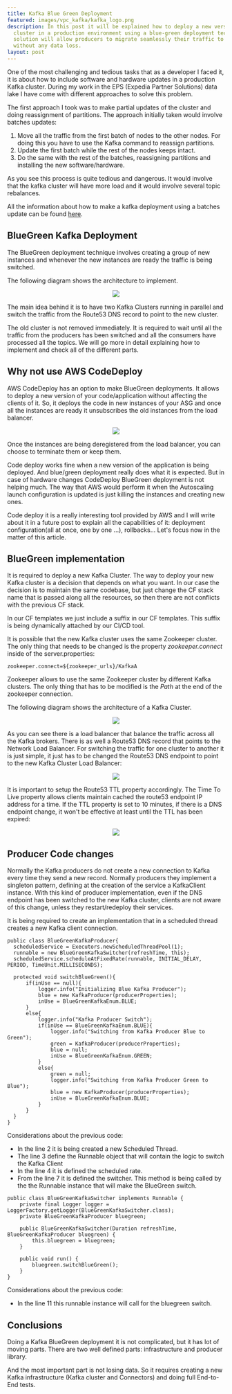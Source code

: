 ```yaml
---
title: Kafka Blue Green Deployment
featured: images/vpc_kafka/kafka_logo.png
description: In this post it will be explained how to deploy a new version of a kafka
  cluster in a production environment using a blue-green deployment technique. This
  solution will allow producers to migrate seamlessly their traffic to the new cluster
  without any data loss.
layout: post
---
```


One of the most challenging and tedious tasks that as a developer I faced it, it is about how to include software and hardware updates in a production Kafka cluster. During my work in the EPS (Expedia Partner Solutions) data lake I have come with different approaches to solve this problem.

The first approach I took was to make partial updates of the cluster and doing reassignment of partitions. The approach initially taken would involve batches updates:
1. Move all the traffic from the first batch of nodes to the other nodes. For doing this you have to use the Kafka command to reassign partitions.
2. Update the first batch while the rest of the nodes keeps intact.
3. Do the same with the rest of the batches, reassigning partitions and installing the new software/hardware.

As you see this process is quite tedious and dangerous. It would involve that the kafka cluster will have more load and it would involve several topic rebalances.

All the information about how to make a kafka deployment using a batches update can be found [here](https://dvirgiln.github.io/scale-up-and-update-a-kafka-cluster/).

## BlueGreen Kafka Deployment
The BlueGreen deployment technique involves creating a group of new instances and whenever the new instances are ready the traffic is being switched.

The following diagram shows the architecture to implement.

<center><img src="/assets/images/bluegreen/TwoKafkaArch.jpg"/></center>

The main idea behind it is to have two Kafka Clusters running in parallel and switch the traffic from the Route53 DNS record to point to the new cluster.

The old cluster is not removed immediately. It is required to wait until all the traffic from the producers has been switched and all the consumers have processed all the topics. We will go more in detail explaining how to implement and check all of the different parts.

## Why not use AWS CodeDeploy

AWS CodeDeploy has an option to make BlueGreen deployments. It allows to deploy a new version of your code/application without affecting the clients of it. So, it deploys the code in new instances of your ASG and once all the instances are ready it unsubscribes the old instances from the load balancer.

<center><img src="/assets/images/bluegreen/codedeploy.png"/></center>

Once the instances are being deregistered from the load balancer, you can choose to terminate them or keep them.

Code deploy works fine when a new version of the application is being deployed. And blue/green deployment really does what it is expected. But in case of hardware changes CodeDeploy BlueGreen deployment is not helping much. The way that AWS would perform it when the Autoscaling launch configuration is updated is just killing the instances and creating new ones.

Code deploy it is a really interesting tool provided by AWS and I will write about it in a future post to explain all the capabilities of it: deployment configuration(all at once, one by one ...), rollbacks... Let's focus now in the matter of this article.

## BlueGreen implementation

It is required to deploy a new Kafka Cluster. The way to deploy your new Kafka cluster is a decision that depends on what you want. In our case the decision is to maintain the same codebase, but just change the CF stack name that is passed along all the resources, so then there are not conflicts with the previous CF stack.

In our CF templates we just include a suffix in our CF templates. This suffix is being dynamically attached by our CI/CD tool.

It is possible that the new Kafka cluster uses the same Zookeeper cluster. The only thing that needs to be changed is the property *zookeeper.connect* inside of the server.properties:

```
zookeeper.connect=${zookeeper_urls}/KafkaA
```

Zookeeper allows to use the same Zookeeper cluster by different Kafka clusters. The only thing that has to be modified is the *Path* at the end of the zookeeper connection.

The following diagram shows the architecture of a Kafka Cluster.

<center><img src="/assets/images/bluegreen/KafkaArch.jpg"/></center>

As you can see there is a load balancer that balance the traffic across all the Kafka brokers. There is as well a Route53 DNS record that points to the Network Load Balancer. For switching the traffic for one cluster to another it is just simple, it just has to be changed the Route53 DNS endpoint to point to the new Kafka Cluster Load Balancer:

<center><img src="/assets/images/bluegreen/TwoKafkaArchAfter.jpg"/></center>

It is important to setup the Route53 TTL property accordingly. The Time To Live property allows clients maintain cached the route53 endpoint IP address for a time. If the TTL property is set to 10 minutes, if there is a DNS endpoint change, it won't be effective at least until the TTL has been expired:

 <center><img src="/assets/images/bluegreen/ttl_aws.png"/></center>

## Producer Code changes

Normally the Kafka producers do not create a new connection to Kafka every time they send a new record. Normally producers they implement a singleton pattern, defining at the creation of the service a KafkaClient instance. With this kind of producer implementation, even if the DNS endpoint has been switched to the new Kafka cluster, clients are not aware of this change, unless they restart/redeploy their services.

It is being required to create an implementation that in a scheduled thread creates a new Kafka client connection.




```
public class BlueGreenKafkaProducer{
  scheduledService = Executors.newScheduledThreadPool(1);
  runnable = new BlueGreenKafkaSwitcher(refreshTime, this);
  scheduledService.scheduleAtFixedRate(runnable, INITIAL_DELAY, PERIOD, TimeUnit.MILLISECONDS);

  protected void switchBlueGreen(){
      if(inUse == null){
          logger.info("Initializing Blue Kafka Producer");
          blue = new KafkaProducer(producerProperties);
          inUse = BlueGreenKafkaEnum.BLUE;
      }
      else{
          logger.info("Kafka Producer Switch");
          if(inUse == BlueGreenKafkaEnum.BLUE){
              logger.info("Switching from Kafka Producer Blue to Green");
              green = KafkaProducer(producerProperties);
              blue = null;
              inUse = BlueGreenKafkaEnum.GREEN;
          }
          else{
              green = null;
              logger.info("Switching from Kafka Producer Green to Blue");
              blue = new KafkaProducer(producerProperties);
              inUse = BlueGreenKafkaEnum.BLUE;
          }
      }
  }  
}

```
Considerations about the previous code:
* In the line 2 it is being created a new Scheduled Thread.
* The line 3 define the Runnable object that will contain the logic to switch the Kafka Client
* In the line 4 it is defined the scheduled rate.
* From the line 7 it is defined the switcher. This method is being called by the the Runnable instance that will make the BlueGreen switch.

```
public class BlueGreenKafkaSwitcher implements Runnable {
    private final Logger logger = LoggerFactory.getLogger(BlueGreenKafkaSwitcher.class);
    private BlueGreenKafkaProducer bluegreen;

    public BlueGreenKafkaSwitcher(Duration refreshTime, BlueGreenKafkaProducer bluegreen) {
        this.bluegreen = bluegreen;
    }

    public void run() {
        bluegreen.switchBlueGreen();
    }
}
```
Considerations about the previous code:
* In the line 11 this runnable instance will call for the bluegreen switch.

## Conclusions

Doing a Kafka BlueGreen deployment it is not complicated, but it has lot of moving parts. There are two well defined parts: infrastructure and producer library.

And the most important part is not losing data. So it requires creating a new Kafka infrastructure (Kafka cluster and Connectors) and doing full End-to-End tests.

